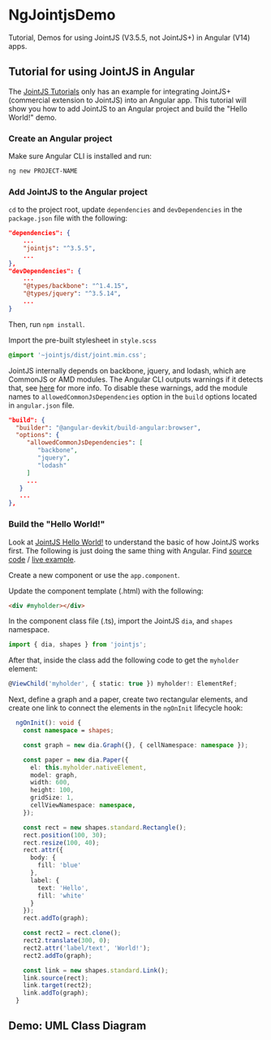 # NgJointjsDemo

Tutorial, Demos for using JointJS (V3.5.5, not JointJS+) in Angular (V14) apps.

## Tutorial for using JointJS in Angular
The [JointJS Tutorials](https://resources.jointjs.com/tutorial) only has an example for integrating JointJS+ (commercial extension to JointJS) into an Angular app. This tutorial will show you how to add JointJS to an Angular project and build the "Hello World!" demo.

### Create an Angular project
Make sure Angular CLI is installed and run:

```Bash
ng new PROJECT-NAME
```

### Add JointJS to the Angular project
`cd` to the project root, update `dependencies` and `devDependencies` in the `package.json` file with the following:


```json
"dependencies": {
    ...
    "jointjs": "^3.5.5",
    ...
},
"devDependencies": {
    ...
    "@types/backbone": "^1.4.15",
    "@types/jquery": "^3.5.14",
    ...
}
```

Then, run `npm install`.

Import the pre-built stylesheet in `style.scss`
```Scss
@import '~jointjs/dist/joint.min.css';
```

JointJS internally depends on backbone, jquery, and lodash, which are CommonJS or AMD modules. The Angular CLI outputs warnings if it detects that, see [here](https://angular.io/guide/build#configuring-commonjs-dependencies) for more info. To disable these warnings, add the module names to `allowedCommonJsDependencies` option in the `build` options located in `angular.json` file.

```json
"build": {
  "builder": "@angular-devkit/build-angular:browser",
  "options": {
     "allowedCommonJsDependencies": [
        "backbone",
        "jquery",
        "lodash"
     ]
     ...
   }
   ...
},
```

### Build the "Hello World!"
Look at [JointJS Hello World!](https://resources.jointjs.com/tutorial/hello-world) to understand the basic of how JointJS works first. The following is just doing the same thing with Angular. Find [source code](https://github.com/kelanwu/ng-jointjs-demo/tree/master/src/app/demos/hello-world) / [live example](https://kelanwu.github.io/ng-jointjs-demo/).

Create a new component or use the `app.component`.

Update the component template (.html) with the following:

```html
<div #myholder></div>
```

In the component class file (.ts), import the JointJS `dia`, and `shapes` namespace.

```TypeScript
import { dia, shapes } from 'jointjs';
```

After that, inside the class add the following code to get the `myholder` element:

```TypeScript
@ViewChild('myholder', { static: true }) myholder!: ElementRef;
```

Next, define a graph and a paper, create two rectangular elements, and create one link to connect the elements in the `ngOnInit` lifecycle hook:

```TypeScript
  ngOnInit(): void {
    const namespace = shapes;

    const graph = new dia.Graph({}, { cellNamespace: namespace });

    const paper = new dia.Paper({
      el: this.myholder.nativeElement,
      model: graph,
      width: 600,
      height: 100,
      gridSize: 1,
      cellViewNamespace: namespace,
    });

    const rect = new shapes.standard.Rectangle();
    rect.position(100, 30);
    rect.resize(100, 40);
    rect.attr({
      body: {
        fill: 'blue'
      },
      label: {
        text: 'Hello',
        fill: 'white'
      }
    });
    rect.addTo(graph);

    const rect2 = rect.clone();
    rect2.translate(300, 0);
    rect2.attr('label/text', 'World!');
    rect2.addTo(graph);

    const link = new shapes.standard.Link();
    link.source(rect);
    link.target(rect2);
    link.addTo(graph);
  }
```

## Demo: UML Class Diagram
